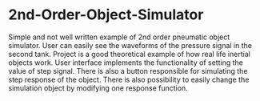 # 2nd-Order-Object-Simulator
Simple and not well written example of 2nd order pneumatic object simulator. 
User can easily see the waveforms of the pressure signal in the second tank. 
Project is a good theoretical example of how real life inertial objects work. 
User interface implements the functionality of setting the value of step signal. 
There is also a button responsible for simulating the step response of the object. 
There is also possibility to easily change the simulation object by modifying one response function.

